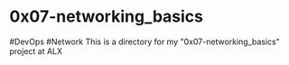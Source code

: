 # 0x07-networking_basics
#DevOps #Network
This is a directory for my
"0x07-networking_basics" project at ALX
